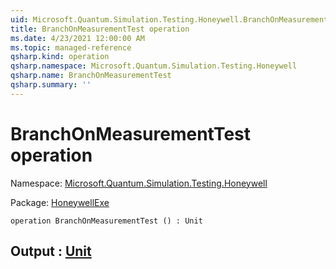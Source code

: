 ```yaml
---
uid: Microsoft.Quantum.Simulation.Testing.Honeywell.BranchOnMeasurementTest
title: BranchOnMeasurementTest operation
ms.date: 4/23/2021 12:00:00 AM
ms.topic: managed-reference
qsharp.kind: operation
qsharp.namespace: Microsoft.Quantum.Simulation.Testing.Honeywell
qsharp.name: BranchOnMeasurementTest
qsharp.summary: ''
---
```


# BranchOnMeasurementTest operation

Namespace: [Microsoft.Quantum.Simulation.Testing.Honeywell](xref:Microsoft.Quantum.Simulation.Testing.Honeywell)

Package: [HoneywellExe](https://nuget.org/packages/HoneywellExe)




```qsharp
operation BranchOnMeasurementTest () : Unit
```


## Output : [Unit](xref:microsoft.quantum.qsharp.valueliterals#unit-literal)

